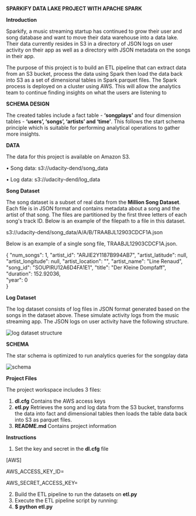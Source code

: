 **SPARKIFY DATA LAKE PROJECT WITH APACHE SPARK**


**Introduction**

Sparkify, a music streaming startup has continued to grow their user and song database and want to move their data warehouse into a data lake. Their data currently resides in S3 in a directory of JSON logs on user activity on their app as well as a directory with JSON metadata on the songs in their app.  


The purpose of this project is to build an ETL pipeline that can extract data from an S3 bucket, process the data using Spark then load the data back into S3 as a set of dimensional tables in Spark parquet files. The Spark process is deployed on a cluster using AWS. This will allow the analytics team to continue finding insights on what the users are listening to

**SCHEMA DESIGN**

The created tables include a fact table - **‘songplays’** and four dimension tables - **‘users’, ‘songs’, ‘artists’ and ‘time’**.  This follows the start schema principle which is suitable for performing analytical operations to gather more insights.

**DATA**

The data for this project is available on Amazon S3.

•	Song data: s3://udacity-dend/song_data

•	Log data: s3://udacity-dend/log_data

**Song Dataset**

The song dataset is a subset of real data from the **Million Song Dataset**. Each file is in JSON format and contains metadata about a song and the artist of that song.
The files are partitioned by the first three letters of each song's track ID. Below is an example of the filepath to a file in this dataset.

s3://udacity-dend/song_data/A/A/B/TRAABJL12903CDCF1A.json

Below is an example of a single song file, TRAABJL12903CDCF1A.json.

{
    "num_songs": 1, 
    "artist_id": "ARJIE2Y1187B994AB7", 
    "artist_latitude": null, 
    "artist_longitude": null, 
    "artist_location": "", 
    "artist_name": "Line Renaud", 
    "song_id": "SOUPIRU12A6D4FA1E1", 
    "title": "Der Kleine Dompfaff", 
    "duration": 152.92036, <br>
    "year": 0    
}

**Log Dataset**

The log dataset consists of log files in JSON format generated based on the songs in the dataset above. These simulate activity logs from the music streaming app. The JSON logs on user activity have the following structure.

![log dataset structure](https://user-images.githubusercontent.com/116004104/213382358-55e12f4a-b9bb-4972-b1e9-ac778f1b545a.png)

 
**SCHEMA**

The star schema is optimized to run analytics queries for the songplay data

![schema](https://user-images.githubusercontent.com/116004104/213382539-706f8779-7462-4a9d-8851-920db1d74049.jpeg)


**Project Files**

The project workspace includes 3 files:

1.	**dl.cfg** Contains the AWS access keys
2.	**etl.py** Retrieves the song and log data from the S3 bucket, transforms the data into fact and dimensional tables then loads the table data back into S3 as parquet files.
3.	**README.md** Contains project information 

**Instructions**

1.	Set the key and secret in the **dl.cfg** file

[AWS]

AWS_ACCESS_KEY_ID=

AWS_SECRET_ACCESS_KEY=


2.	Build the ETL pipeline to run the datasets on **etl.py**
3.	Execute the ETL pipeline script by running:
4.	 **$ python etl.py**


